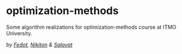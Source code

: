 # optimization-methods

Some algorithm realizations for optimization-methods course at ITMO University.

*by [Fedot](https://github.com/Brat-vseznamus), [Nikiton](https://github.com/T-y-c-o-o-n) & [Salavat]()*

